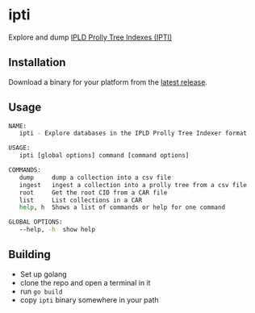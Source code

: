 # ipti
Explore and dump [IPLD Prolly Tree Indexes (IPTI)](https://github.com/RangerMauve/ipld-prolly-indexer)

## Installation

Download a binary for your platform from the [latest release](https://github.com/RangerMauve/csv-to-prolly-db/releases/tag/v0.0.3).

## Usage

```bash
NAME:
   ipti - Explore databases in the IPLD Prolly Tree Indexer format

USAGE:
   ipti [global options] command [command options] 

COMMANDS:
   dump     dump a collection into a csv file
   ingest   ingest a collection into a prolly tree from a csv file
   root     Get the root CID from a CAR file
   list     List collections in a CAR
   help, h  Shows a list of commands or help for one command

GLOBAL OPTIONS:
   --help, -h  show help
```

## Building

- Set up golang
- clone the repo and open a terminal in it
- run `go build`
- copy `ipti` binary somewhere in your path